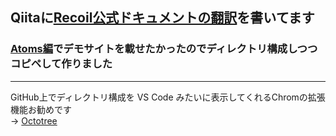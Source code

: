 ## Qiitaに[Recoil公式ドキュメントの翻訳](https://qiita.com/Daichi44/items/4236857dac4a3365f434)を書いてます

### [Atoms編](https://qiita.com/Daichi44/items/d6c2472043b473c9819d)でデモサイトを載せたかったのでディレクトリ構成しつつコピペして作りました

***

GitHub上でディレクトリ構成を VS Code みたいに表示してくれるChromの拡張機能お勧めです<br>
→ [Octotree](https://www.octotree.io/)
